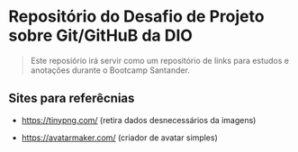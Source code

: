 # Repositório do Desafio de Projeto sobre Git/GitHuB da DIO

> Este reposiório irá servir como um repositório de links para estudos e anotações durante o Bootcamp Santander.

## Sites para referêcnias

- https://tinypng.com/ (retira dados desnecessários da imagens)

- https://avatarmaker.com/ (criador de avatar simples)
